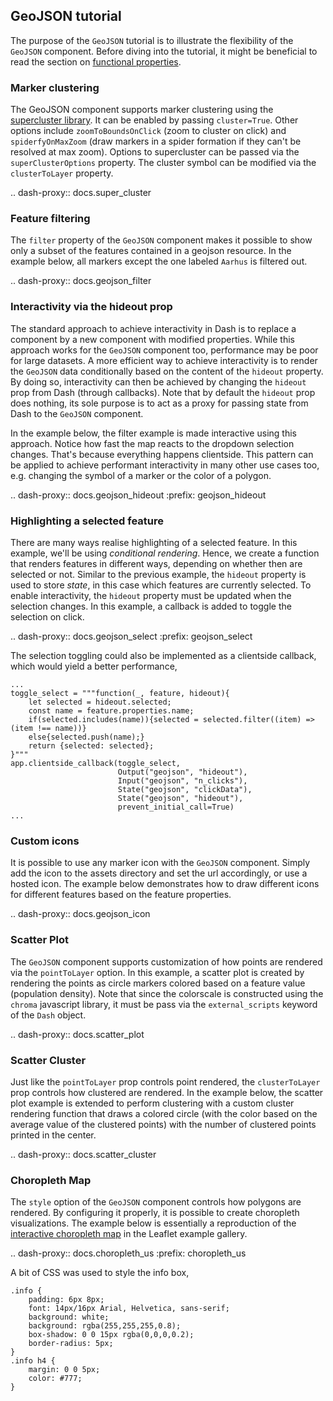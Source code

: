## GeoJSON tutorial

The purpose of the `GeoJSON` tutorial is to illustrate the flexibility of the `GeoJSON` component. Before diving into the tutorial, it might be beneficial to read the section on [functional properties](/docs/func_props).

### Marker clustering

The GeoJSON component supports marker clustering using the [supercluster library](https://github.com/mapbox/supercluster). It can be enabled by passing `cluster=True`. Other options include `zoomToBoundsOnClick` (zoom to cluster on click) and `spiderfyOnMaxZoom` (draw markers in a spider formation if they can't be resolved at max zoom). Options to supercluster can be passed via the `superClusterOptions` property. The cluster symbol can be modified via the `clusterToLayer` property.

.. dash-proxy:: docs.super_cluster

### Feature filtering

The `filter` property of the `GeoJSON` component makes it possible to show only a subset of the features contained in a geojson resource. In the example below, all markers except the one labeled `Aarhus` is filtered out.

.. dash-proxy:: docs.geojson_filter

### Interactivity via the hideout prop

The standard approach to achieve interactivity in Dash is to replace a component by a new component with modified properties. While this approach works for the `GeoJSON` component too, performance may be poor for large datasets. A more efficient way to achieve interactivity is to render the `GeoJSON` data conditionally based on the content of the `hideout` property. By doing so, interactivity can then be achieved by changing the `hideout` prop from Dash (through callbacks). Note that by default the `hideout` prop does nothing, its sole purpose is to act as a proxy for passing state from Dash to the `GeoJSON` component.

In the example below, the filter example is made interactive using this approach. Notice how fast the map reacts to the dropdown selection changes. That's because everything happens clientside. This pattern can be applied to achieve performant interactivity in many other use cases too, e.g. changing the symbol of a marker or the color of a polygon.  

.. dash-proxy:: docs.geojson_hideout
   :prefix: geojson_hideout

### Highlighting a selected feature

There are many ways realise highlighting of a selected feature. In this example, we'll be using _conditional rendering_. Hence, we create a function that renders features in different ways, depending on whether then are selected or not. Similar to the previous example, the `hideout` property is used to store _state_, in this case which features are currently selected. To enable interactivity, the `hideout` property must be updated when the selection changes. In this example, a callback is added to toggle the selection on click.

.. dash-proxy:: docs.geojson_select
   :prefix: geojson_select

The selection toggling could also be implemented as a clientside callback, which would yield a better performance,

    ...
    toggle_select = """function(_, feature, hideout){
        let selected = hideout.selected;
        const name = feature.properties.name;
        if(selected.includes(name)){selected = selected.filter((item) => (item !== name))}
        else{selected.push(name);}
        return {selected: selected};
    }"""
    app.clientside_callback(toggle_select,
                            Output("geojson", "hideout"),
                            Input("geojson", "n_clicks"),
                            State("geojson", "clickData"),
                            State("geojson", "hideout"),
                            prevent_initial_call=True)
    ...

### Custom icons

It is possible to use any marker icon with the `GeoJSON` component. Simply add the icon to the assets directory and set the url accordingly, or use a hosted icon. The example below demonstrates how to draw different icons for different features based on the feature properties.

.. dash-proxy:: docs.geojson_icon

### Scatter Plot

The `GeoJSON` component supports customization of how points are rendered via the `pointToLayer` option. In this example, a scatter plot is created by rendering the points as circle markers colored based on a feature value (population density). Note that since the colorscale is constructed using the `chroma` javascript library, it must be pass via the `external_scripts` keyword of the `Dash` object.

.. dash-proxy:: docs.scatter_plot

### Scatter Cluster

Just like the `pointToLayer` prop controls point rendered, the `clusterToLayer` prop controls how clustered are rendered. In the example below, the scatter plot example is extended to perform clustering with a custom cluster rendering function that draws a colored circle (with the color based on the average value of the clustered points) with the number of clustered points printed in the center.

.. dash-proxy:: docs.scatter_cluster


### Choropleth Map

The `style` option of the `GeoJSON` component controls how polygons are rendered. By configuring it properly, it is possible to create choropleth visualizations. The example below is essentially a reproduction of the [interactive choropleth map](https://leafletjs.com/examples/choropleth/) in the Leaflet example gallery. 

.. dash-proxy:: docs.choropleth_us
   :prefix: choropleth_us

A bit of CSS was used to style the info box,

    .info {
        padding: 6px 8px;
        font: 14px/16px Arial, Helvetica, sans-serif;
        background: white;
        background: rgba(255,255,255,0.8);
        box-shadow: 0 0 15px rgba(0,0,0,0.2);
        border-radius: 5px;
    }
    .info h4 {
        margin: 0 0 5px;
        color: #777;
    }